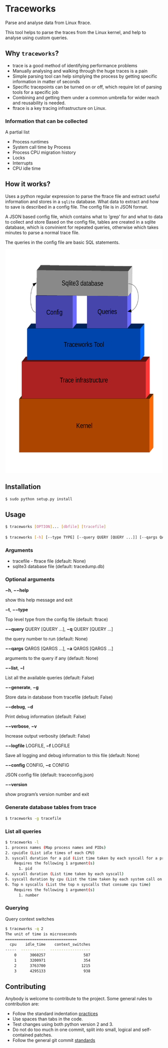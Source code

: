 # Traceworks

Parse and analyse data from Linux ftrace.

This tool helps to parse the traces from the Linux kernel, and help to analyse
using custom queries.

## Why `traceworks`?

* trace is a good method of identifying performance problems
* Manually analysing and walking through the huge traces is a pain
* Simple parsing tool can help simplying the process by getting specific
  information in matter of seconds
* Specific tracepoints can be turned on or off, which require lot of parsing
  tools for a specific job
* Combining and getting them under a common umbrella for wider reach and
  reusability is needed.
* ftrace is a key tracing infrastructure on Linux.

### Information that can be collected

A partial list

- Process runtimes
- System call time by Process
- Process CPU migration history
- Locks
- Interrupts
- CPU idle time

## How it works?

Uses a python regular expression to parse the ftrace file and extract useful
information and stores in a `sqlite` database. What data to extract and how to
save is described in a config file. The config file is in JSON format.

A JSON based config file, which contains what to ’grep’ for and what to data to
collect and store Based on the config file, tables are created in a sqlite
database, which is convinient for repeated queries, otherwise which takes
minutes to parse a normal trace file.

The queries in the config file are basic SQL statements.

![Traceworks Stack](/doc/imgs/traceworks-arch.png)

## Installation

```sh
$ sudo python setup.py install
```

## Usage

```sh
$ traceworks [OPTION]... [dbfile] [tracefile]

$ traceworks [-h] [--type TYPE] [--query QUERY [QUERY ...]] [--qargs QARGS [QARGS ...]] [--list] [--generate] [--debug] [--verbose] [--logfile LOGFILE] [--config CONFIG] [--version] [tracefile] [dbfile]
```

### Arguments

- tracefile - ftrace file (default: None)
- sqlite3 database file (default: tracedump.db)

### Optional arguments

**−h**, **−−help**

show this help message and exit

**−t**, **−−type**

Top level type from the config file (default: ftrace)

**−−query** QUERY \[QUERY ...\], **−q** QUERY \[QUERY ...\]

the query number to run (default: None)

**−−qargs** QARGS \[QARGS ...\], **−a** QARGS \[QARGS ...\]

arguments to the query if any (default: None)

**−−list**, **−l**

List all the available queries (default: False)

**−−generate**, **−g**

Store data in database from tracefile (default: False)

**−−debug**, **−d**

Print debug information (default: False)

**−−verbose**, **−v**

Increase output verbosity (default: False)

**−−logfile** LOGFILE, **−f** LOGFILE

Save all logging and debug information to this file (default: None)

**−−config** CONFIG, **−c** CONFIG

JSON config file (default: traceconfig.json)

**−−version**

show program’s version number and exit

### Generate database tables from trace

```sh
$ traceworks -g tracefile
```

### List all queries

```sh
$ traceworks -l
1. process names (Map process names and PIDs)
2. cpuidle (List idle times of each CPU)
3. syscall duration for a pid (List time taken by each syscall for a process)
    Requires the following 1 argument(s)
      1. pid
4. syscall duration (List time taken by each syscall)
5. syscall duration by cpu (List the time taken by each system call on each CPU)
6. Top n syscalls (List the top n syscalls that consume cpu time)
    Requires the following 1 argument(s)
      1. number
```


### Querying

Query context switches
```sh
$ traceworks -q 2
The unit of time is microseconds
================================
  cpu    idle_time    context_switches
-----  -----------  ------------------
    0      3060257                 587
    1      3200971                 354
    2      3763700                1215
    3      4295133                 938
```

## Contributing

Anybody is welcome to contribute to the project. Some general rules to
contribution are:

- Follow the standard
  indentation
  [practices](https://www.python.org/dev/peps/pep-0008/#code-lay-out)
- Use spaces than tabs in the code.
- Test changes using both python version 2 and 3.
- Do not do too much in one commit, split into small, logical and self-contained
  patches.
- Follow the general git
  commit [standards](https://chris.beams.io/posts/git-commit/)
